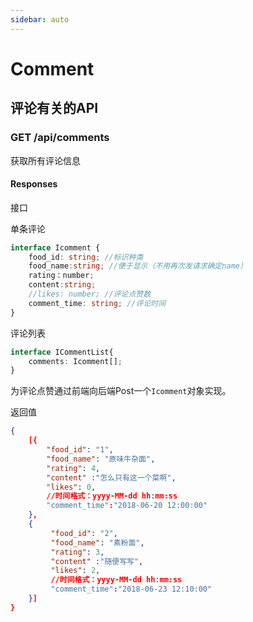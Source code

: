 ```yaml
---
sidebar: auto
---
```


# Comment

## 评论有关的API 

### GET /api/comments

获取所有评论信息

#### Responses

接口

单条评论

```typescript
interface Icomment {
    food_id: string; //标识种类
    food_name:string; //便于显示（不用再次发请求确定name）
    rating：number;
    content:string;
    //likes: number; //评论点赞数
    comment_time: string; //评论时间
}
```

评论列表

```typescript
interface ICommentList{
    comments: Icomment[];
}
```



为评论点赞通过前端向后端Post一个`Icomment`对象实现。



返回值

```json
{
    [{
        "food_id": "1",
        "food_name": "原味牛杂面",
        "rating": 4,
        "content" :"怎么只有这一个菜啊",
        "likes": 0,
        //时间格式：yyyy-MM-dd hh:mm:ss
        "comment_time":"2018-06-20 12:00:00"
    },
    {
         "food_id": "2",
         "food_name": "素粉面",
         "rating": 3,
         "content" :"随便写写",
         "likes": 2,
         //时间格式：yyyy-MM-dd hh:mm:ss
         "comment_time":"2018-06-23 12:10:00"
    }]
}
```













